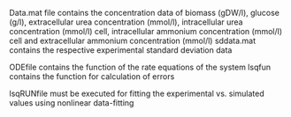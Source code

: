 Data.mat file contains the concentration data of biomass (gDW/l), glucose (g/l), extracellular urea concentration (mmol/l), intracellular urea concentration (mmol/l) cell, intracellular ammonium concentration (mmol/l) cell and extracellular ammonium concentration (mmol/l)
sddata.mat contains the respective experimental standard deviation data

ODEfile contains the function of the rate equations of the system
lsqfun contains the function for calculation of errors 

lsqRUNfile must be executed for fitting the experimental vs. simulated values using nonlinear data-fitting
